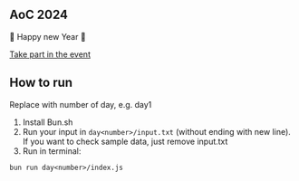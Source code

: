 ## AoC 2024

🎄 Happy new Year 🎄

[Take part in the event](https://adventofcode.com/2024)

## How to run

Replace <number> with number of day, e.g. day1

1. Install Bun.sh
2. Run your input in `day<number>/input.txt` (without ending with new line). If you want to check sample data, just remove input.txt
3. Run in terminal:

```
bun run day<number>/index.js
```
